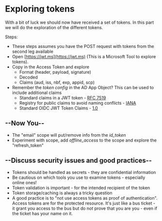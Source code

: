 # Exploring tokens

With a bit of luck we should now have received a set of tokens. In this part we will do the exploration of the different tokens.

Steps:

* These steps assumes you have the POST request with tokens from the second leg available
* Open [https://jwt.ms](https://jwt.ms) (This is a Microsoft Tool to explore tokens).
* Copy in the Access Token and explore
  * Format (header, payload, signature)
  * Decoded
  * Claims (aud, iss, nbf, exp, appid, scp)
* Remember the _token config_ in the AD App Object? This can be used to include additional claims
  * Standard claims in a JWT token - [RFC 7519](https://tools.ietf.org/html/rfc7519#section-4)
  * Registry for public claims to avoid naming conflicts - [IANA](https://www.iana.org/assignments/jwt/jwt.xhtml)
  * Standard OIDC JWT Token Claims - [1.0](https://openid.net/specs/openid-connect-core-1_0.html#StandardClaims)


## --Now You--

* The "email" scope will put/remove info from the _id_token_
* Experiment with scope, add _offline_access_ to the scope and explore the "refresh_token"

## --Discuss security issues and good practices--

* Tokens should be handled as secrets - they are confidential information
* Be cautious on which tools you use to examine tokens - especially online ones!
* Token validation is important - for the intended recipient of the token
* Token storage/caching is always a tricky question
* A good practice is to "not use access tokens as proof of authentication". Access tokens are for the protected resource. It's just like a bus ticket - it grant you access to the bus but do not prove that you are you - even if the ticket has your name on it.

